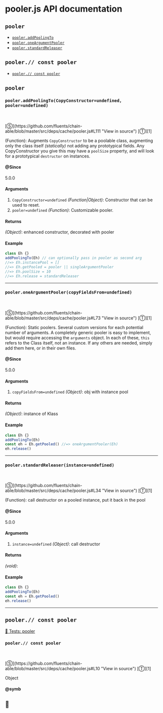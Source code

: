 # pooler.js API documentation

<!-- div class="toc-container" -->

<!-- div -->

## `pooler`
* <a href="#pooler-prototype-addPoolingTo"  data-meta="addPoolingTo CopyConstructor undefined pooler undefined"  data-call="addPoolingTo CopyConstructor undefined pooler undefined"  data-category="Methods"  data-description="Function Augments CopyConstructor to be a poolable class augmenting only the class itself statically not adding any prototypical fields Any CopyConstructor you give this may have a poolSize property and will look for a prototypical destructor on instances"  data-name="addPoolingTo"  data-member="pooler"  data-all="meta addPoolingTo CopyConstructor undefined pooler undefined call addPoolingTo CopyConstructor undefined pooler undefined category Methods description Function Augments CopyConstructor to be a poolable class augmenting only the class nitself statically not adding any prototypical fields Any CopyConstructor nyou give this may have a poolSize property and will look for a nprototypical destructor on instances name addPoolingTo member pooler see notes todos klassProps" >`pooler.addPoolingTo`</a>
* <a href="#pooler-prototype-oneArgumentPooler"  data-meta="oneArgumentPooler copyFieldsFrom undefined"  data-call="oneArgumentPooler copyFieldsFrom undefined"  data-category="Methods"  data-description="Function Static poolers Several custom versions for each potential number of arguments A completely generic pooler is easy to implement but would require accessing the arguments object In each of these this refers to the Class itself not an instance If any others are needed simply add them here or in their own files"  data-name="oneArgumentPooler"  data-member="pooler"  data-all="meta oneArgumentPooler copyFieldsFrom undefined call oneArgumentPooler copyFieldsFrom undefined category Methods description Function Static poolers Several custom versions for each potential number of narguments A completely generic pooler is easy to implement but would nrequire accessing the arguments object In each of these this refers to nthe Class itself not an instance If any others are needed simply add them nhere or in their own files name oneArgumentPooler member pooler see notes todos klassProps" >`pooler.oneArgumentPooler`</a>
* <a href="#pooler-prototype-standardReleaser"  data-meta="standardReleaser instance undefined"  data-call="standardReleaser instance undefined"  data-category="Methods"  data-description="Function call destructor on a pooled instance put it back in the pool"  data-name="standardReleaser"  data-member="pooler"  data-all="meta standardReleaser instance undefined call standardReleaser instance undefined category Methods description Function call destructor on a pooled instance put it back in the pool name standardReleaser member pooler see notes todos klassProps" >`pooler.standardReleaser`</a>

<!-- /div -->

<!-- div -->

## `pooler.// const pooler`
* <a href="#pooler-prototype-// const pooler"  data-meta="const pooler"  data-call="const pooler"  data-category="Properties"  data-description="Object"  data-name="const pooler"  data-member="pooler"  data-all="meta n const pooler call const pooler category Properties description Object name const pooler member pooler see notes todos klassProps" >`pooler.// const pooler`</a>

<!-- /div -->

<!-- /div -->

<!-- div class="doc-container" -->

<!-- div -->

## `pooler`

<!-- div -->

<h3 id="pooler-prototype-addPoolingTo" data-member="pooler" data-category="Methods" data-name="addPoolingTo"><code>pooler.addPoolingTo(CopyConstructor=undefined, pooler=undefined)</code></h3>
<br>
<br>
[&#x24C8;](https://github.com/fluents/chain-able/blob/master/src/deps/cache/pooler.js#L111 "View in source") [&#x24C9;][1]

(Function): Augments `CopyConstructor` to be a poolable class, augmenting only the class
itself *(statically)* not adding any prototypical fields. Any CopyConstructor
you give this may have a `poolSize` property, and will look for a
prototypical `destructor` on instances.


#### @Since
5.0.0

#### Arguments
1. `CopyConstructor=undefined` *(Function|Object)*: Constructor that can be used to reset.
2. `pooler=undefined` *(Function)*: Customizable pooler.

#### Returns
*(Object)*: enhanced constructor, decorated with pooler

#### Example
```js
class Eh {}
addPoolingTo(Eh) // can optionally pass in pooler as second arg
//=> Eh.instancePool = []
//=> Eh.getPooled = pooler || singleArgumentPooler
//=> Eh.poolSize = 10
//=> Eh.release = standardReleaser

```
---

<!-- /div -->

<!-- div -->

<h3 id="pooler-prototype-oneArgumentPooler" data-member="pooler" data-category="Methods" data-name="oneArgumentPooler"><code>pooler.oneArgumentPooler(copyFieldsFrom=undefined)</code></h3>
<br>
<br>
[&#x24C8;](https://github.com/fluents/chain-able/blob/master/src/deps/cache/pooler.js#L73 "View in source") [&#x24C9;][1]

(Function): Static poolers. Several custom versions for each potential number of
arguments. A completely generic pooler is easy to implement, but would
require accessing the `arguments` object. In each of these, `this` refers to
the Class itself, not an instance. If any others are needed, simply add them
here, or in their own files.


#### @Since
5.0.0

#### Arguments
1. `copyFieldsFrom=undefined` *(Object)*: obj with instance pool

#### Returns
*(Object)*: instance of Klass

#### Example
```js
class Eh {}
addPoolingTo(Eh)
const eh = Eh.getPooled() //=> oneArgumentPooler(Eh)
eh.release()

```
---

<!-- /div -->

<!-- div -->

<h3 id="pooler-prototype-standardReleaser" data-member="pooler" data-category="Methods" data-name="standardReleaser"><code>pooler.standardReleaser(instance=undefined)</code></h3>
<br>
<br>
[&#x24C8;](https://github.com/fluents/chain-able/blob/master/src/deps/cache/pooler.js#L34 "View in source") [&#x24C9;][1]

(Function): call destructor on a pooled instance, put it back in the pool


#### @Since
5.0.0

#### Arguments
1. `instance=undefined` *(Object)*: call destructor

#### Returns
*(void)*:

#### Example
```js
class Eh {}
addPoolingTo(Eh)
const eh = Eh.getPooled()
eh.release()

```
---

<!-- /div -->

<!-- /div -->

<!-- div -->

## `pooler.// const pooler`

<!-- div -->

<a href="https://github.com/fluents/chain-able/blob/master/test/deps/pooler.js">🔬  Tests: pooler</a>&nbsp;

<h3 id="pooler-prototype-// const pooler" data-member="pooler" data-category="Properties" data-name="// const pooler"><code>pooler.// const pooler</code></h3>
<br>
<br>
[&#x24C8;](https://github.com/fluents/chain-able/blob/master/src/deps/cache/pooler.js#L10 "View in source") [&#x24C9;][1]

Object


#### @symb 

🎱 
---

<!-- /div -->

<!-- /div -->

<!-- /div -->

 [1]: #pooler "Jump back to the TOC."
